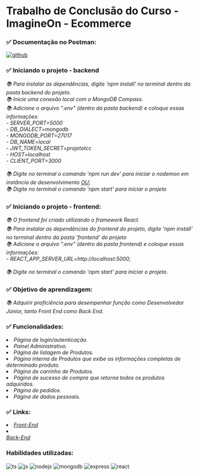 # <h1> Trabalho de Conclusão do Curso - ImagineOn - Ecommerce</h1>

### ✅ Documentação no Postman:

<div style="display: inline_block">
  <a href="https://documenter.getpostman.com/view/24865465/2s9YytfKyT">
    <img align="center" alt="github" src="https://img.shields.io/badge/Postman-FF6C37?style=for-the-badge&logo=Postman&logoColor=white" />
  </a>
  <br>
</div>

### ✅ Iniciando o projeto - backend

<p>
  <em>
    📚 Para instalar as dependências, digite 'npm install' no terminal dentro da pasta backend do projeto.<br>
    📚 Inicie uma conexão local com o MongoDB Compass.<br>
    📚 Adicione o arquivo ".env" (dentro da pasta backend) e coloque essas informações: <br>
      -  SERVER_PORT=5000<br>
      -  DB_DIALECT=mongodb<br>
      -  MONGODB_PORT=27017<br>
      -  DB_NAME=local<br>
      -  JWT_TOKEN_SECRET=projetotcc<br>
      -  HOST=localhost<br>
      -  CLIENT_PORT=3000<br><br>
     📚 Digite no terminal o comando 'npm run dev' para iniciar o nodemon em instância de desenvolvimento <u>OU:</u><br>
     📚 Digite no terminal o comando 'npm start' para iniciar o projeto<br>
  </em>
</p>

### ✅ Iniciando o projeto - frontend:

<p>
  <em>
    📚 O frontend foi criado utilizando o framework React.<br>
    📚 Para instalar as dependências do frontend do projeto, digite 'npm install' no terminal dentro da pasta 'frontend' do projeto<br>
    📚 Adicione o arquivo ".env" (dentro da pasta frontend) e coloque essas informações: <br>
      -  REACT_APP_SERVER_URL=http://localhost:5000;<br><br>
    📚  Digite no terminal o comando 'npm start' para iniciar o projeto.<br>
  </em>
</p>

### ✅ Objetivo de aprendizagem:

<p>
  <em>
    📚 Adquirir proficiência para desempenhar função como Desenvolvedor Júnior, tanto Front End como Back End. <br>
  </em>
</p>

### ✅ Funcionalidades:

<p>
  <em>
    <li> Página de login/autenticação.<br>
    <li> Painel Administrativo.<br>
    <li> Página de listagem de Produtos.<br>
    <li> Página interna de Produtos que exibe as informações completas de determinado produto.<br>
    <li> Página de carrinho de Produtos.<br>
    <li> Página de sucesso de compra que retorna todos os produtos adquiridos.<br>
    <li> Página de pedidos.<br>
    <li> Página de dados pessoais.<br>
  </em>
</p>

### ✅ Links:

<p>
  <em>
    <li><a href="https://etios.vercel.app/">Front-End</a><br>
    <li></li><a href="https://etios-backend.vercel.app/">Back-End</a><br>
  </em>
</p>

### Habilidades utilizadas:
<div style="display: inline_block">
  <img align="center" alt="ts" src="https://img.shields.io/badge/TypeScript-007ACC?style=for-the-badge&logo=typescript&logoColor=white" >
  <img align="center" alt="js" src="https://img.shields.io/badge/JavaScript-F7DF1E?style=for-the-badge&logo=javascript&logoColor=black" >
  <img align="center" alt="nodejs" src="https://img.shields.io/badge/Node.js-339933?style=for-the-badge&logo=nodedotjs&logoColor=white" />
  <img align="center" alt="mongodb" src="https://img.shields.io/badge/MongoDB-4EA94B?style=for-the-badge&logo=mongodb&logoColor=white" />
  <img align="center" alt="express" src="https://img.shields.io/badge/Express.js-000000?style=for-the-badge&logo=express&logoColor=white" />
  <img align="center" alt="react" src="https://img.shields.io/badge/React-20232A?style=for-the-badge&logo=react&logoColor=61DAFB" />
  <br>
</div>
